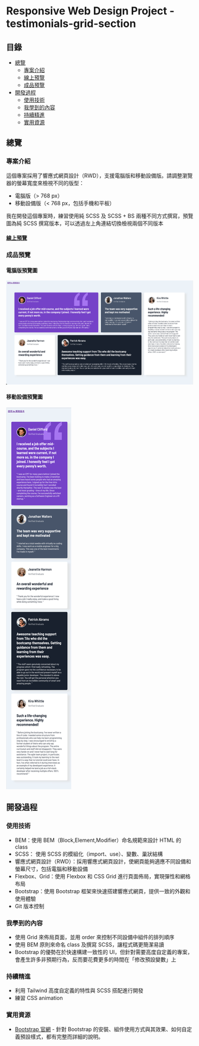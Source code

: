 # Responsive Web Design Project - testimonials-grid-section

## 目錄

- [總覽](#總覽)
  - [專案介紹](#專案介紹)
  - [線上預覽](#線上預覽)
  - [成品預覽](#成品預覽)
- [開發過程](#開發過程)
  - [使用技術](#使用技術)
  - [我學到的內容](#我學到的內容)
  - [持續精進](#持續精進)
  - [實用資源](#實用資源)

## 總覽

### 專案介紹

這個專案採用了響應式網頁設計（RWD），支援電腦版和移動設備版。請調整瀏覽器的螢幕寬度來檢視不同的版型：

- 電腦版（> 768 px）
- 移動設備版（< 768 px，包括手機和平板）

我在開發這個專案時，練習使用純 SCSS 及 SCSS + BS 兩種不同方式撰寫，預覽圖為純 SCSS 撰寫版本，可以透過左上角連結切換檢視兩個不同版本

#### [線上預覽](https://jess99978.github.io/testimonials-grid-section-main/)

### 成品預覽

#### 電腦版預覽圖

![電腦版預覽圖](./images/preview-desktop.png "Desktop Preview")

#### 移動設備預覽圖

![移動設備預覽圖](./images/preview-mobile.png "Mobile Preview")

## 開發過程

### 使用技術

- BEM：使用 BEM（Block,Element,Modifier）命名規範來設計 HTML 的 class
- SCSS： 使用 SCSS 的模組化（import、use）、變數、巢狀結構
- 響應式網頁設計（RWD）：採用響應式網頁設計，使網頁能夠適應不同設備和螢幕尺寸，包括電腦和移動設備
- Flexbox、Grid：使用 Flexbox 和 CSS Grid 進行頁面佈局，實現彈性和網格布局
- Bootstrap：使用 Bootstrap 框架來快速搭建響應式網頁，提供一致的外觀和使用體驗
- Git 版本控制

### 我學到的內容

- 使用 Grid 來佈局頁面，並用 order 來控制不同設備中組件的排列順序
- 使用 BEM 原則來命名 class 及撰寫 SCSS，讓程式碼更簡潔易讀
- Bootstrap 的優勢在於快速構建一致性的 UI，但針對需要高度自定義的專案，會產生許多非預期行為，反而要花費更多的時間在「修改預設變數」上

### 持續精進

- 利用 Tailwind 高度自定義的特性與 SCSS 搭配進行開發
- 練習 CSS animation

### 實用資源

- [Bootstrap 官網](https://getbootstrap.com/) - 針對 Bootstrap 的安裝、組件使用方式與其效果、如何自定義預設樣式，都有完整而詳細的說明。
